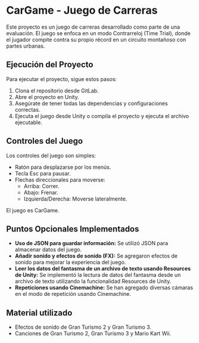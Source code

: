 # CarGame - Juego de Carreras

Este proyecto es un juego de carreras desarrollado como parte de una evaluación. El juego se enfoca en un modo Contrarreloj (Time Trial), donde el jugador compite contra su propio récord en un circuito montañoso con partes urbanas.

## Ejecución del Proyecto

Para ejecutar el proyecto, sigue estos pasos:

1. Clona el repositorio desde GitLab.
2. Abre el proyecto en Unity.
3. Asegúrate de tener todas las dependencias y configuraciones correctas.
4. Ejecuta el juego desde Unity o compila el proyecto y ejecuta el archivo ejecutable.

## Controles del Juego

Los controles del juego son simples:

- Ratón para desplazarse por los menús.
- Tecla Esc para pausar.
- Flechas direccionales para moverse:
  - Arriba: Correr.
  - Abajo: Frenar.
  - Izquierda/Derecha: Moverse lateralmente.

El juego es CarGame.

## Puntos Opcionales Implementados

- **Uso de JSON para guardar información:** Se utilizó JSON para almacenar datos del juego.
- **Añadir sonido y efectos de sonido (FX):** Se agregaron efectos de sonido para mejorar la experiencia del juego.
- **Leer los datos del fantasma de un archivo de texto usando Resources de Unity:** Se implementó la lectura de datos del fantasma desde un archivo de texto utilizando la funcionalidad Resources de Unity.
- **Repeticiones usando Cinemachine:** Se han agregado diversas cámaras en el modo de repetición usando Cinemachine.

## Material utilizado

- Efectos de sonido de Gran Turismo 2 y Gran Turismo 3.
- Canciones de Gran Turismo 2, Gran Turismo 3 y Mario Kart Wii.
